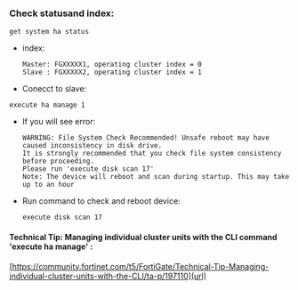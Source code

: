 ### Check statusand index:
```
get system ha status
```
- index:
   ```
   Master: FGXXXXX1, operating cluster index = 0 
   Slave : FGXXXXX2, operating cluster index = 1
   ```
- Conecct to slave:
```
execute ha manage 1
```
- If you will see error:
  ```
  WARNING: File System Check Recommended! Unsafe reboot may have caused inconsistency in disk drive.
  It is strongly recommended that you check file system consistency before proceeding.
  Please run 'execute disk scan 17'
  Note: The device will reboot and scan during startup. This may take up to an hour
  ```
  
- Run command to check and reboot device:
   ```
   execute disk scan 17
   ```


#### Technical Tip: Managing individual cluster units with the CLI command 'execute ha manage' :

[https://community.fortinet.com/t5/FortiGate/Technical-Tip-Managing-individual-cluster-units-with-the-CLI/ta-p/197110](url)
